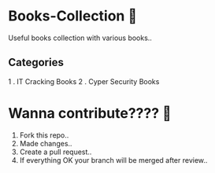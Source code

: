 # Books-Collection 📖
Useful books collection with various books..

## Categories 
1 . IT Cracking Books
2 . Cyper Security Books

# Wanna contribute???? 🤔
1. Fork this repo..
2. Made changes..
3. Create a pull request..
4. If everything OK your branch will be merged after review..
